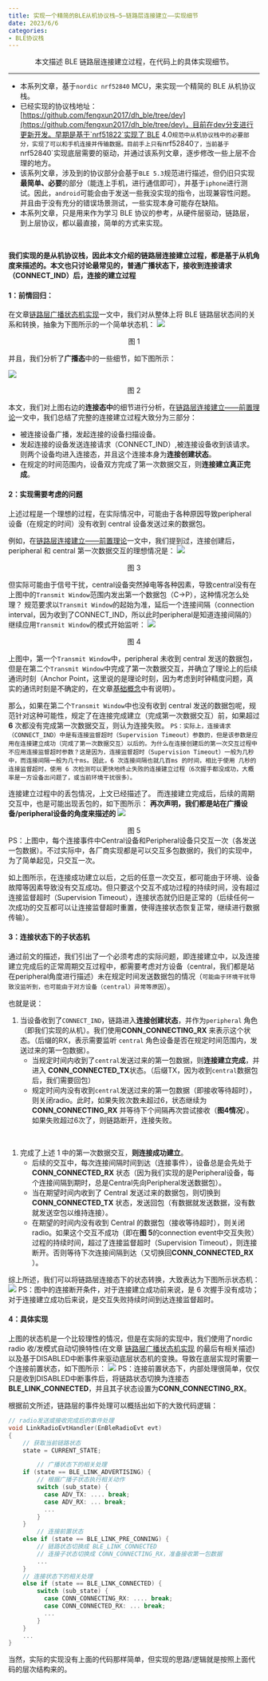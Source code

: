 ```yaml
---
title: 实现一个精简的BLE从机协议栈—5—链路层连接建立——实现细节
date: 2023/6/6
categories: 
- BLE协议栈
---
```


<center>
本文描述 BLE 链路层连接建立过程，在代码上的具体实现细节。
</center>

<!--more-->

***


- 本系列文章，基于`nordic nrf52840` MCU，来实现一个精简的 BLE 从机协议栈。
- 已经实现的协议栈地址：[https://github.com/fengxun2017/dh_ble/tree/dev](https://github.com/fengxun2017/dh_ble/tree/dev)，目前在dev分支进行更新开发。早期是基于`nrf51822`实现了`BLE 4.0`规范中从机协议栈中的必要部分，实现了可以和手机连接并传输数据。目前手上只有`nrf52840`了，当前基于`nrf52840`实现底层需要的驱动，并通过该系列文章，逐步修改一些上层不合理的地方。
- 该系列文章，涉及到的协议部分会基于`BLE 5.3`规范进行描述，但仍旧只实现**最简单、必要**的部分（能连上手机，进行通信即可），并基于`iphone`进行测试。因此，`android`可能会由于发送一些我没实现的指令，出现兼容性问题。并且由于没有充分的错误场景测试，一些实现本身可能存在缺陷。
- 本系列文章，只是用来作为学习 BLE 协议的参考，从硬件层驱动，链路层，到上层协议，都以最直接，简单的方式来实现。

<br/>

**我们实现的是从机协议栈，因此本文介绍的链路层连接建立过程，都是基于从机角度来描述的。本文也只讨论最常见的，普通广播状态下，接收到连接请求（CONNECT_IND）后，连接的建立过程**

#### 1：前情回归：

在文章[链路层广播状态机实现](https://fengxun2017.gitee.io/2023/04/24/BleStack-link-advertising/)一文中，我们对从整体上将 BLE 链路层状态间的关系和转换，抽象为下图所示的一个简单状态机：
![](./BleStack-link-connection-2/base-states.jpg)
<center>图 1 </center>

并且，我们分析了**广播态**中的一些细节，如下图所示：

![](./BleStack-link-connection-2/adv-states.png)
<center>图 2 </center>



本文，我们对上图右边的**连接态中**的细节进行分析，在[链路层连接建立——前置理论](https://fengxun2017.gitee.io/2023/05/20/BleStack-link-connection/)一文中，我们总结了完整的连接建立过程大致分为三部分：
- 被连接设备广播，发起连接的设备扫描设备。
- 发起连接的设备发送连接请求（CONNECT_IND）,被连接设备收到该请求。 则两个设备均进入连接态，并且这个连接本身为**连接创建状态**。
- 在规定的时间范围内，设备双方完成了第一次数据交互，则**连接建立真正完成**。

#### 2：实现需要考虑的问题
上述过程是一个理想的过程，在实际情况中，可能由于各种原因导致peripheral 设备（在规定的时间）没有收到 central 设备发送过来的数据包。

例如，在[链路层连接建立——前置理论](https://fengxun2017.gitee.io/2023/05/20/BleStack-link-connection/)一文中，我们提到过，连接创建后，peripheral 和 central 第一次数据交互的理想情况是：
![](./BleStack-link-connection-2/first-packet-time.png)
<center>图 3 </center>

但实际可能由于信号干扰，central设备突然掉电等各种因素，导致central没有在上图中的`Transmit Window`范围内发出第一个数据包（C->P），这种情况怎么处理？ 规范要求以`Transmit Window`的起始为准，延后一个连接间隔（connection interval，因为收到了CONNECT_IND，所以此时peripheral是知道连接间隔的）继续应用`Transmit Window`的模式开始监听：
![](./BleStack-link-connection-2/connection-setup.png)
<center>图 4 </center>

上图中，第一个`Transmit Window`中，peripheral 未收到 central 发送的数据包，但是在第二个`Transmit Window`中完成了第一次数据交互，并确立了理论上的后续通讯时刻（Anchor Point，这里说的是理论时刻，因为考虑到时钟精度问题，真实的通讯时刻是不确定的，在文章[基础概念](https://fengxun2017.gitee.io/2023/03/25/BleStack-hardware-driver/#2%E2%80%94%E2%80%94%E5%AE%9E%E7%8E%B0%E4%B8%AD%E7%9A%84%E4%B8%80%E4%BA%9B%E7%BB%86%E8%8A%82%E9%97%AE%E9%A2%98)中有说明）。

那么，如果在第二个`Transmit Window`中也没有收到 central 发送的数据包呢，规范针对这种可能性，规定了在连接完成建立（完成第一次数据交互）前，如果超过 **6** 次都没有完成第一次数据交互，则认为连接失败。
`PS：实际上，连接请求（CONNECT_IND）中是有连接监督超时（Supervision Timeout）参数的，但是该参数是应用在连接建立成功（完成了第一次数据交互）以后的。为什么在连接创建后的第一次交互过程中不应用连接监督超时参数？这是因为，连接监督超时（Supervision Timeout）一般为几秒中，而连接间隔一般为几十ms。因此，6 次连接间隔也就几百ms 的时间，相比于使用 几秒的连接监督超时，使用 6 次检测可以更快地终止失败的连接建立过程（6次握手都没成功，大概率是一方设备出问题了，或当前环境干扰很多）。`



连接建立过程中的丢包情况，上文已经描述了。
而连接建立完成后，后续的周期交互中，也是可能出现丢包的，如下图所示： **再次声明，我们都是站在广播设备/peripheral设备的角度来描述的**
![](./BleStack-link-connection-2/packet-loss.png)
<center>图 5 </center>
PS：上图中，每个连接事件中Central设备和Peripheral设备只交互一次（各发送一包数据）。不过实际中，各厂商实现都是可以交互多包数据的，我们的实现中，为了简单起见，只交互一次。

如上图所示，在连接成功建立以后，之后的任意一次交互，都可能由于环境、设备故障等因素导致没有交互成功。但只要这个交互不成功过程的持续时间，没有超过连接监督超时（Supervision Timeout），连接状态就仍旧是正常的（后续任何一次成功的交互都可以让连接监督超时重置，使得连接状态恢复正常，继续进行数据传输）。



#### 3：连接状态下的子状态机

通过前文的描述，我们引出了一个必须考虑的实际问题，即连接建立中，以及连接建立完成后的正常周期交互过程中，都需要考虑对方设备（central，我们都是站在peripheral角度进行描述）未在规定时间发送数据包的情况（`可能由于环境干扰导致没监听到，也可能由于对方设备（central）异常等原因`）。

也就是说：
1. 当设备收到了`CONNECT_IND`，链路进入**连接创建状态**，并作为`peripheral` 角色（即我们实现的从机）。我们使用**CONN_CONNECTING_RX** 来表示这个状态。（后缀的RX，表示需要监听 `central` 角色设备是否在规定时间范围内，发送过来的第一包数据）。
   - 当规定时间内收到了`central`发送过来的第一包数据，则**连接建立完成**，并进入 **CONN_CONNECTED_TX**状态。（后缀TX，因为收到`central`数据包后，我们需要回包）
   - 规定时间内没有收到`central`发送过来的第一包数据（即接收等待超时），则关闭radio。此时，如果失败次数未超过6，状态继续为**CONN_CONNECTING_RX** 并等待下个间隔再次尝试接收（**图4情况**）。如果失败超过6次了，则链路断开，连接失败。
<br/>

1. 完成了上述 1 中的第一次数据交互，**则连接成功建立**。
   - 后续的交互中，每次连接间隔时间到达（连接事件），设备总是会先处于**CONN_CONNECTED_RX** 状态（因为我们实现的是Peripheral设备，每个连接间隔到期时，总是Central先向Peripheral发送数据包）。
   - 当在期望时间内收到了 Central 发送过来的数据包，则切换到 **CONN_CONNECTED_TX** 状态，发送回包（有数据就发送数据，没有数就发送空包以维持连接）。
   - 在期望的时间内没有收到 Central 的数据包（接收等待超时），则关闭radio。如果这个交互不成功（即在**图 5**的connection event中交互失败）过程的持续时间，超过了连接监督超时（Supervision Timeout），则连接断开。否则等待下次连接间隔到达（又切换回**CONN_CONNECTED_RX** ）。
  


综上所述，我们可以将链路层连接态下的状态转换，大致表达为下图所示状态机：
![](./BleStack-link-connection-2/adv-conn-states.png)
PS：图中的连接断开条件，对于连接建立成功前来说，是 6 次握手没有成功；对于连接建立成功后来说，是交互失败持续时间到达连接监督超时。

#### 4：具体实现
上图的状态机是一个比较理性的情况，但是在实际的实现中，我们使用了nordic radio 收/发模式自动切换特性(在文章 [链路层广播状态机实现](https://fengxun2017.gitee.io/2023/04/24/BleStack-link-advertising/) 的最后有相关描述) 以及基于DISABLED中断事件来驱动底层状态机的变换。导致在底层实现时需要一个连接前置状态，如下图所示：
![](./BleStack-link-connection-2/pre-conn.png)
PS：连接前置状态下，内部处理很简单，仅仅只是收到DISABLED中断事件后，将链路状态切换为连接态**BLE_LINK_CONNECTED**，并且其子状态设置为**CONN_CONNECTING_RX**。

根据前文所述，链路层的事件处理可以概括出如下的大致代码逻辑：
```c
// radio发送或接收完成后的事件处理
void LinkRadioEvtHandler(EnBleRadioEvt evt)
{
    // 获取当前链路状态
    state = CURRENT_STATE;	

        // 广播状态下的相关处理
    if (state == BLE_LINK_ADVERTISING) {
        // 根据广播子状态执行相关动作
        switch (sub_state) {
          case ADV_TX: .... break;
          case ADV_RX: ... break;
          ...
        }
    }
        // 连接前置状态
    else if (state == BLE_LINK_PRE_CONNING) {
        // 链路状态切换成 BLE_LINK_CONNECTED
        // 连接子状态切换成 CONN_CONNECTING_RX，准备接收第一包数据
        ...
    }
    // 连接状态下的相关处理
    else if (state == BLE_LINK_CONNECTED) {
        switch (sub_state) {
          case CONN_CONNECTING_RX: .... break;
          case CONN_CONNECTED_RX: ... break;
          ...
        }
    }
    ...
}
```

当然，实际的实现没有上面的代码那样简单，但实现的思路/逻辑就是按照上面代码的层次结构来的。
